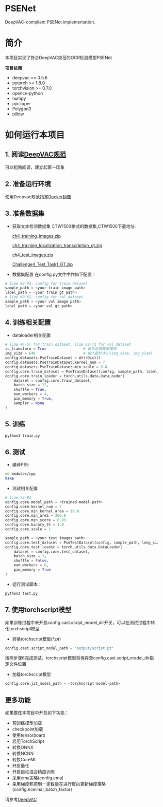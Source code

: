 # PSENet
DeepVAC-compliant PSENet implementation.

# 简介
本项目实现了符合DeepVAC规范的OCR检测模型PSENet

**项目依赖**

- deepvac >= 0.5.6
- pytorch >= 1.8.0
- torchvision >= 0.7.0
- opencv-python
- numpy
- pyclipper
- Polygon3
- pillow

# 如何运行本项目

## 1. 阅读[DeepVAC规范](https://github.com/DeepVAC/deepvac)
可以粗略阅读，建立起第一印象

## 2. 准备运行环境
使用Deepvac规范指定[Docker镜像](https://github.com/DeepVAC/deepvac#2-%E7%8E%AF%E5%A2%83%E5%87%86%E5%A4%87)

## 3. 准备数据集
- 获取文本检测数据集
  CTW1500格式的数据集,CTW1500下载地址:

  [ch4_training_images.zip](https://rrc.cvc.uab.es/downloads/ch4_training_images.zip)

  [ch4_training_localization_transcription_gt.zip](https://rrc.cvc.uab.es/downloads/ch4_training_localization_transcription_gt.zip)

  [ch4_test_images.zip](https://rrc.cvc.uab.es/downloads/ch4_test_images.zip)

  [Challenge4_Test_Task1_GT.zip](https://rrc.cvc.uab.es/downloads/Challenge4_Test_Task1_GT.zip)


- 数据集配置
  在config.py文件中作如下配置：

``` python
# line 42-43, config for train dataset
sample_path = <your train image path>
label_path = <your train gt path>
# line 60-61, config for val dataset
sample_path = <your val image path>
label_path = <your val gt path>
```

## 4. 训练相关配置

- dataloader相关配置

```python
# line 44-57 for train dataset, line 62-71 for val dataset
is_transform = True                 # 是否动态数据增强
img_size = 640                      # 输入图片大小(img_size, img_size)
config.datasets.PseTrainDataset = AttrDict()
config.datasets.PseTrainDataset.kernel_num = 7
config.datasets.PseTrainDataset.min_scale = 0.4
config.core.train_dataset = PseTrainDataset(config, sample_path, label_path, is_transform, img_size)
config.core.train_loader = torch.utils.data.DataLoader(
    dataset = config.core.train_dataset,
    batch_size = 12,
    shuffle = True,
    num_workers = 4,
    pin_memory = True,
    sampler = None
)
```

## 5. 训练

```bash
python3 train.py
```
## 6. 测试

- 编译PSE

```bash
cd modules/cpp
make
```

- 测试相关配置

```python
# line 75-91
config.core.model_path = <trained-model-path>
config.core.kernel_num = 7
config.core.min_kernel_area = 10.0
config.core.min_area = 300.0
config.core.min_score = 0.93
config.core.binary_th = 1.0
config.core.scale = 1

sample_path = <your test images path>
config.core.test_dataset = PseTestDataset(config, sample_path, long_size=1280)
config.core.test_loader = torch.utils.data.DataLoader(
    dataset = config.core.test_dataset,
    batch_size = 1,
    shuffle = False,
    num_workers = 0,
    pin_memory = True
)
```

- 运行测试脚本：

```bash
python3 test.py
```

## 7. 使用torchscript模型

如果训练过程中未开启config.cast.script_model_dir开关，可以在测试过程中转化torchscript模型
- 转换torchscript模型(*.pt)

```python
config.cast.script_model_path = "output/script.pt"
```
按照步骤6完成测试，torchscript模型将保存至config.cast.script_model_dir指定文件位置

- 加载torchscript模型

```python
config.core.jit_model_path = <torchscript-model-path>
```

## 更多功能
如果要在本项目中开启如下功能：
- 预训练模型加载
- checkpoint加载
- 使用tensorboard
- 启用TorchScript
- 转换ONNX
- 转换NCNN
- 转换CoreML
- 开启量化
- 开启自动混合精度训练
- 采用ema策略(config.ema)
- 采用梯度积攒到一定数量在进行反向更新梯度策略(config.nominal_batch_factor)

请参考[DeepVAC](https://github.com/DeepVAC/deepvac)

